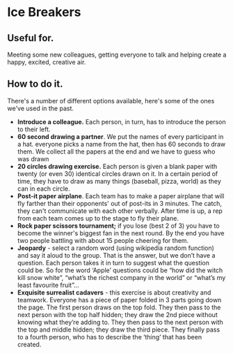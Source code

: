 # Ice Breakers

## Useful for.

Meeting some new colleagues, getting everyone to talk and helping create a happy, excited, creative air.

## How to do it.

There's a number of different options available, here's some of the ones we've used in the past.

* **Introduce a colleague.** Each person, in turn, has to introduce the person to their left.
* **60 second drawing a partner**. We put the names of every participant in a hat. everyone picks a name from the hat, then has 60 seconds to draw them. We collect all the papers at the end and we have to guess who was drawn
* **20 circles drawing exercise.** Each person is given a blank paper with twenty \(or even 30\) identical circles drawn on it. In a certain period of time, they have to draw as many things \(baseball, pizza, world\) as they can in each circle.
* **Post-it paper airplane**. Each team has to make a paper airplane that will fly farther than their opponents' out of post-its in 3 minutes. The catch, they can't communicate with each other verbally. After time is up, a rep from each team comes up to the stage to fly their plane.
* **Rock paper scissors tournament;** if you lose \(best 2 of 3\) you have to become the winner's biggest fan in the next round. By the end you have two people battling with about 15 people cheering for them.
* **Jeopardy** - select a random word \(using wikipedia random function\) and say it aloud to the group. That is the answer, but we don’t have a question. Each person takes it in turn to suggest what the question could be. So for the word ‘Apple’ questions could be “how did the witch kill snow white”, “what’s the richest company in the world” or “what’s my least favourite fruit”...
* **Exquisite surrealist cadavers** - this exercise is about creativity and teamwork. Everyone has a piece of paper folded in 3 parts going down the page. The first person draws on the top fold. They then pass to the next person with the top half hidden; they draw the 2nd piece without knowing what they’re adding to. They then pass to the next person with the top and middle hidden; they draw the third piece. They finally pass to a fourth person, who has to describe the ‘thing’ that has been created.

